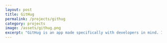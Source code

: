 ```yaml
---
layout: post
title: GitHug
permalink: /projects/githug
category: projects
image: /assets/githug.png
excerpt: "GitHug is an app made specifically with developers in mind. It is a dating app for developers and an app where developers can find someone to pair program with. Users signup using their github accounts and continue through the app by creating a profile and searching for matches. Users can upload photos, and receive both email and text notification when they receive messages from other users. Check it out live <a href='http://www.githug.ca'>here</a>!"
---
```

